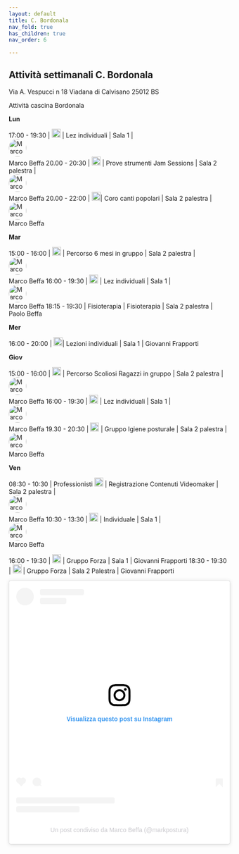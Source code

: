 ```yaml
---
layout: default
title: C. Bordonala
nav_fold: true 
has_children: true
nav_order: 6

---
```



## Attività settimanali C. Bordonala 


Via A. Vespucci n 18
Viadana di Calvisano 
25012 BS


Attività cascina Bordonala



**Lun**

17:00 - 19:30 | <img src="https://posturacorretta.org/loghi/logo_pc.png" alt="posturacorretta" style="height:20px;"> | Lez individuali |  Sala 1 | <img src="https://i.pinimg.com/75x75_RS/0d/28/d9/0d28d988cb1385fe1ba644f00b5e5e7b.jpg" alt="Marco Beffa" style="height:40px; border-radius: 50%;display:flex;">Marco Beffa
20.00 - 20:30 | <img src="https://posturacorretta.org/loghi/gdc_logo.png" alt="il giardiono del corpo" style="height:20px;"> | Prove strumenti Jam Sessions |   Sala 2 palestra | <img src="https://i.pinimg.com/75x75_RS/0d/28/d9/0d28d988cb1385fe1ba644f00b5e5e7b.jpg" alt="Marco Beffa" style="height:40px; border-radius: 50%;display:flex;">Marco Beffa
20.00 - 22:00 | <img src="https://posturacorretta.org/loghi/gdc_logo.png" alt="il giardiono del corpo" style="height:20px;">| Coro canti popolari | Sala 2 palestra | <img src="https://i.pinimg.com/75x75_RS/0d/28/d9/0d28d988cb1385fe1ba644f00b5e5e7b.jpg" alt="Marco Beffa" style="height:40px; border-radius: 50%;display:flex;">Marco Beffa 

**Mar**


15:00 - 16:00 | <img src="https://posturacorretta.org/loghi/logo_pc.png" alt="posturacorretta" style="height:20px;"> | Percorso 6 mesi in gruppo | Sala 2 palestra | <img src="https://i.pinimg.com/75x75_RS/0d/28/d9/0d28d988cb1385fe1ba644f00b5e5e7b.jpg" alt="Marco Beffa" style="height:40px; border-radius: 50%;display:flex;">Marco Beffa
16:00 - 19:30 | <img src="https://posturacorretta.org/loghi/logo_pc.png" alt="posturacorretta" style="height:20px;"> | Lez individuali | Sala 1 | <img src="https://i.pinimg.com/75x75_RS/0d/28/d9/0d28d988cb1385fe1ba644f00b5e5e7b.jpg" alt="Marco Beffa" style="height:40px; border-radius: 50%;display:flex;">Marco Beffa
18:15 - 19:30 | Fisioterapia | Fisioterapia | Sala 2 palestra | Paolo Beffa



**Mer**

16:00 - 20:00 | <img src="https://posturacorretta.org/loghi/logo_pc.png" alt="posturacorretta" style="height:20px;">| Lezioni individuali | Sala 1 | Giovanni Frapporti


**Giov**

15:00 - 16:00 | <img src="https://posturacorretta.org/loghi/logo_pc.png" alt="posturacorretta" style="height:20px;"> | Percorso Scoliosi Ragazzi in gruppo | Sala 2 palestra | <img src="https://i.pinimg.com/75x75_RS/0d/28/d9/0d28d988cb1385fe1ba644f00b5e5e7b.jpg" alt="Marco Beffa" style="height:40px; border-radius: 50%;display:flex;">Marco Beffa
16:00 - 19:30 | <img src="https://posturacorretta.org/loghi/logo_pc.png" alt="posturacorretta" style="height:20px;"> | Lez individuali | Sala 1 | <img src="https://i.pinimg.com/75x75_RS/0d/28/d9/0d28d988cb1385fe1ba644f00b5e5e7b.jpg" alt="Marco Beffa" style="height:40px; border-radius: 50%;display:flex;">Marco Beffa 
19.30 - 20:30 | <img src="https://posturacorretta.org/loghi/logo_pc.png" alt="posturacorretta" style="height:20px;"> | Gruppo Igiene posturale | Sala 2 palestra | <img src="https://i.pinimg.com/75x75_RS/0d/28/d9/0d28d988cb1385fe1ba644f00b5e5e7b.jpg" alt="Marco Beffa" style="height:40px; border-radius: 50%;display:flex;">Marco Beffa

**Ven**

08:30 - 10:30 | Professionisti <img src="https://posturacorretta.org/loghi/logo_pc.png" alt="posturacorretta" style="height:20px;"> | Registrazione Contenuti Videomaker |  Sala 2 palestra | <img src="https://i.pinimg.com/75x75_RS/0d/28/d9/0d28d988cb1385fe1ba644f00b5e5e7b.jpg" alt="Marco Beffa" style="height:40px; border-radius: 50%;display:flex;">Marco Beffa
10:30 - 13:30 | <img src="https://posturacorretta.org/loghi/logo_pc.png" alt="posturacorretta" style="height:20px;"> |  Individuale | Sala 1 | <img src="https://i.pinimg.com/75x75_RS/0d/28/d9/0d28d988cb1385fe1ba644f00b5e5e7b.jpg" alt="Marco Beffa" style="height:40px; border-radius: 50%;display:flex;">Marco Beffa

16:00 - 19:30 | <img src="https://posturacorretta.org/loghi/logo_pc.png" alt="posturacorretta" style="height:20px;">   | Gruppo Forza | Sala 1 | Giovanni Frapporti
18:30 - 19:30 | <img src="https://posturacorretta.org/loghi/logo_pc.png" alt="posturacorretta" style="height:20px;">  | Gruppo Forza | Sala 2 Palestra | Giovanni Frapporti









<blockquote class="instagram-media" data-instgrm-captioned data-instgrm-permalink="https://www.instagram.com/p/C1uURjmti3j/?utm_source=ig_embed&amp;utm_campaign=loading" data-instgrm-version="14" style=" background:#FFF; border:0; border-radius:3px; box-shadow:0 0 1px 0 rgba(0,0,0,0.5),0 1px 10px 0 rgba(0,0,0,0.15); margin: 1px; max-width:540px; min-width:326px; padding:0; width:99.375%; width:-webkit-calc(100% - 2px); width:calc(100% - 2px);"><div style="padding:16px;"> <a href="https://www.instagram.com/p/C1uURjmti3j/?utm_source=ig_embed&amp;utm_campaign=loading" style=" background:#FFFFFF; line-height:0; padding:0 0; text-align:center; text-decoration:none; width:100%;" target="_blank"> <div style=" display: flex; flex-direction: row; align-items: center;"> <div style="background-color: #F4F4F4; border-radius: 50%; flex-grow: 0; height: 40px; margin-right: 14px; width: 40px;"></div> <div style="display: flex; flex-direction: column; flex-grow: 1; justify-content: center;"> <div style=" background-color: #F4F4F4; border-radius: 4px; flex-grow: 0; height: 14px; margin-bottom: 6px; width: 100px;"></div> <div style=" background-color: #F4F4F4; border-radius: 4px; flex-grow: 0; height: 14px; width: 60px;"></div></div></div><div style="padding: 19% 0;"></div> <div style="display:block; height:50px; margin:0 auto 12px; width:50px;"><svg width="50px" height="50px" viewBox="0 0 60 60" version="1.1" xmlns="https://www.w3.org/2000/svg" xmlns:xlink="https://www.w3.org/1999/xlink"><g stroke="none" stroke-width="1" fill="none" fill-rule="evenodd"><g transform="translate(-511.000000, -20.000000)" fill="#000000"><g><path d="M556.869,30.41 C554.814,30.41 553.148,32.076 553.148,34.131 C553.148,36.186 554.814,37.852 556.869,37.852 C558.924,37.852 560.59,36.186 560.59,34.131 C560.59,32.076 558.924,30.41 556.869,30.41 M541,60.657 C535.114,60.657 530.342,55.887 530.342,50 C530.342,44.114 535.114,39.342 541,39.342 C546.887,39.342 551.658,44.114 551.658,50 C551.658,55.887 546.887,60.657 541,60.657 M541,33.886 C532.1,33.886 524.886,41.1 524.886,50 C524.886,58.899 532.1,66.113 541,66.113 C549.9,66.113 557.115,58.899 557.115,50 C557.115,41.1 549.9,33.886 541,33.886 M565.378,62.101 C565.244,65.022 564.756,66.606 564.346,67.663 C563.803,69.06 563.154,70.057 562.106,71.106 C561.058,72.155 560.06,72.803 558.662,73.347 C557.607,73.757 556.021,74.244 553.102,74.378 C549.944,74.521 548.997,74.552 541,74.552 C533.003,74.552 532.056,74.521 528.898,74.378 C525.979,74.244 524.393,73.757 523.338,73.347 C521.94,72.803 520.942,72.155 519.894,71.106 C518.846,70.057 518.197,69.06 517.654,67.663 C517.244,66.606 516.755,65.022 516.623,62.101 C516.479,58.943 516.448,57.996 516.448,50 C516.448,42.003 516.479,41.056 516.623,37.899 C516.755,34.978 517.244,33.391 517.654,32.338 C518.197,30.938 518.846,29.942 519.894,28.894 C520.942,27.846 521.94,27.196 523.338,26.654 C524.393,26.244 525.979,25.756 528.898,25.623 C532.057,25.479 533.004,25.448 541,25.448 C548.997,25.448 549.943,25.479 553.102,25.623 C556.021,25.756 557.607,26.244 558.662,26.654 C560.06,27.196 561.058,27.846 562.106,28.894 C563.154,29.942 563.803,30.938 564.346,32.338 C564.756,33.391 565.244,34.978 565.378,37.899 C565.522,41.056 565.552,42.003 565.552,50 C565.552,57.996 565.522,58.943 565.378,62.101 M570.82,37.631 C570.674,34.438 570.167,32.258 569.425,30.349 C568.659,28.377 567.633,26.702 565.965,25.035 C564.297,23.368 562.623,22.342 560.652,21.575 C558.743,20.834 556.562,20.326 553.369,20.18 C550.169,20.033 549.148,20 541,20 C532.853,20 531.831,20.033 528.631,20.18 C525.438,20.326 523.257,20.834 521.349,21.575 C519.376,22.342 517.703,23.368 516.035,25.035 C514.368,26.702 513.342,28.377 512.574,30.349 C511.834,32.258 511.326,34.438 511.181,37.631 C511.035,40.831 511,41.851 511,50 C511,58.147 511.035,59.17 511.181,62.369 C511.326,65.562 511.834,67.743 512.574,69.651 C513.342,71.625 514.368,73.296 516.035,74.965 C517.703,76.634 519.376,77.658 521.349,78.425 C523.257,79.167 525.438,79.673 528.631,79.82 C531.831,79.965 532.853,80.001 541,80.001 C549.148,80.001 550.169,79.965 553.369,79.82 C556.562,79.673 558.743,79.167 560.652,78.425 C562.623,77.658 564.297,76.634 565.965,74.965 C567.633,73.296 568.659,71.625 569.425,69.651 C570.167,67.743 570.674,65.562 570.82,62.369 C570.966,59.17 571,58.147 571,50 C571,41.851 570.966,40.831 570.82,37.631"></path></g></g></g></svg></div><div style="padding-top: 8px;"> <div style=" color:#3897f0; font-family:Arial,sans-serif; font-size:14px; font-style:normal; font-weight:550; line-height:18px;">Visualizza questo post su Instagram</div></div><div style="padding: 12.5% 0;"></div> <div style="display: flex; flex-direction: row; margin-bottom: 14px; align-items: center;"><div> <div style="background-color: #F4F4F4; border-radius: 50%; height: 12.5px; width: 12.5px; transform: translateX(0px) translateY(7px);"></div> <div style="background-color: #F4F4F4; height: 12.5px; transform: rotate(-45deg) translateX(3px) translateY(1px); width: 12.5px; flex-grow: 0; margin-right: 14px; margin-left: 2px;"></div> <div style="background-color: #F4F4F4; border-radius: 50%; height: 12.5px; width: 12.5px; transform: translateX(9px) translateY(-18px);"></div></div><div style="margin-left: 8px;"> <div style=" background-color: #F4F4F4; border-radius: 50%; flex-grow: 0; height: 20px; width: 20px;"></div> <div style=" width: 0; height: 0; border-top: 2px solid transparent; border-left: 6px solid #f4f4f4; border-bottom: 2px solid transparent; transform: translateX(16px) translateY(-4px) rotate(30deg)"></div></div><div style="margin-left: auto;"> <div style=" width: 0px; border-top: 8px solid #F4F4F4; border-right: 8px solid transparent; transform: translateY(16px);"></div> <div style=" background-color: #F4F4F4; flex-grow: 0; height: 12px; width: 16px; transform: translateY(-4px);"></div> <div style=" width: 0; height: 0; border-top: 8px solid #F4F4F4; border-left: 8px solid transparent; transform: translateY(-4px) translateX(8px);"></div></div></div> <div style="display: flex; flex-direction: column; flex-grow: 1; justify-content: center; margin-bottom: 24px;"> <div style=" background-color: #F4F4F4; border-radius: 4px; flex-grow: 0; height: 14px; margin-bottom: 6px; width: 224px;"></div> <div style=" background-color: #F4F4F4; border-radius: 4px; flex-grow: 0; height: 14px; width: 144px;"></div></div></a><p style=" color:#c9c8cd; font-family:Arial,sans-serif; font-size:14px; line-height:17px; margin-bottom:0; margin-top:8px; overflow:hidden; padding:8px 0 7px; text-align:center; text-overflow:ellipsis; white-space:nowrap;"><a href="https://www.instagram.com/p/C1uURjmti3j/?utm_source=ig_embed&amp;utm_campaign=loading" style=" color:#c9c8cd; font-family:Arial,sans-serif; font-size:14px; font-style:normal; font-weight:normal; line-height:17px; text-decoration:none;" target="_blank">Un post condiviso da Marco Beffa (@markpostura)</a></p></div></blockquote> <script async src="//www.instagram.com/embed.js"></script>